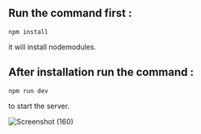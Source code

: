 ## Run the command first : 
    npm install 
  it will install nodemodules.
## After installation run the command : 
    npm run dev 
    
  to start the server.



![Screenshot (160)](https://github.com/user-attachments/assets/ae714842-4371-4b10-94eb-746e60776b38)
